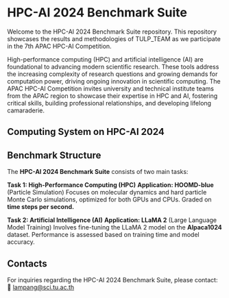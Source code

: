 # HPC-AI 2024 Benchmark Suite 
Welcome to the HPC-AI 2024 Benchmark Suite repository. This repository showcases the results and methodologies of TULP_TEAM as we participate in the 7th APAC HPC-AI Competition.

High-performance computing (HPC) and artificial intelligence (AI) are foundational to advancing modern scientific research. These tools address the increasing complexity of research questions and growing demands for computation power, driving ongoing innovation in scientific computing. The APAC HPC-AI Competition invites university and technical institute teams from the APAC region to showcase their expertise in HPC and AI, fostering critical skills, building professional relationships, and developing lifelong camaraderie.


## Computing System on HPC-AI 2024


## Benchmark Structure
The **HPC-AI 2024 Benchmark Suite** consists of two main tasks:

**Task 1: High-Performance Computing (HPC)**
**Application: HOOMD-blue** (Particle Simulation)
Focuses on molecular dynamics and hard particle Monte Carlo simulations, optimized for both GPUs and CPUs. Graded on **time steps per second.**

**Task 2: Artificial Intelligence (AI)**
**Application: LLaMA 2** (Large Language Model Training)
Involves fine-tuning the LLaMA 2 model on the **Alpaca1024** dataset. Performance is assessed based on training time and model accuracy.


## Contacts
For inquiries regarding the HPC-AI 2024 Benchmark Suite, please contact:
📧 lampang@sci.tu.ac.th